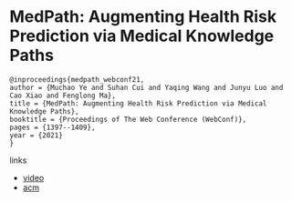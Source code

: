 # MedPath: Augmenting Health Risk Prediction via Medical Knowledge Paths

```
@inproceedings{medpath_webconf21,
author = {Muchao Ye and Suhan Cui and Yaqing Wang and Junyu Luo and Cao Xiao and Fenglong Ma},
title = {MedPath: Augmenting Health Risk Prediction via Medical Knowledge Paths},
booktitle = {Proceedings of The Web Conference (WebConf)},
pages = {1397--1409},
year = {2021}
}
```

links
- [video](https://www.youtube.com/watch?v=eeb7RpAMtVI)
- [acm](https://dl.acm.org/doi/10.1145/3442381.3449860)
